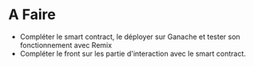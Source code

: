 # A Faire

- Compléter le smart contract, le déployer sur Ganache et tester son fonctionnement avec Remix
- Compléter le front sur les partie d'interaction avec le smart contract.